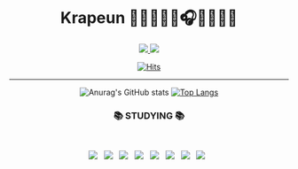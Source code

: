 <!--
**krapeun/krapeun** is a ✨ _special_ ✨ repository because its `README.md` (this file) appears on your GitHub profile.

Here are some ideas to get you started:

- 🔭 I’m currently working on ...
- 🌱 I’m currently learning ...
- 👯 I’m looking to collaborate on ...
- 🤔 I’m looking for help with ...
- 💬 Ask me about ...
- 📫 How to reach me: ...
- 😄 Pronouns: ...
- ⚡ Fun fact: ...
-->


<div align=center>

# Krapeun 🐥🐣👩‍💻🎨🎧🥁🎹🎥📸
  
  
  
  

  
<a href="https://krapeun.tistory.com">
    <img 
        src="http://img.shields.io/badge/-Tistory-181717?style=for-the-badge&logo=Storyblok&logoColor=white&link=https://krapeun.tistory.com"
        style=for-the-badge/>
</a>
  
<a href="mailto:qkrwldms1127@gmail.com">
    <img 
        src="http://img.shields.io/badge/Gmail-d14836?style=for-the-badge&logo=Gmail&logoColor=white&link=mailto:qkrwldms1127@gmail.com"
        style=for-the-badge/>
</a>

[![Hits](https://hits.seeyoufarm.com/api/count/incr/badge.svg?url=https%3A%2F%2Fgithub.com%2Fkrapeun%2Fhit-counter&count_bg=%23DFCF54&title_bg=%23555555&icon=github.svg&icon_color=%23FFFFFF&title=hits&edge_flat=false)](https://hits.seeyoufarm.com)
  
  
------

  

![Anurag's GitHub stats](https://github-readme-stats.vercel.app/api?username=krapeun&show_icons=true&theme=ayu-mirage)
[![Top Langs](https://github-readme-stats.vercel.app/api/top-langs/?username=krapeun&layout=compact&theme=ayu-mirage)](https://github.com/anuraghazra/github-readme-stats)




<h3 align="center"><b>📚 STUDYING 📚</b></h3>
</br>
<p align="center">
<img src="https://img.shields.io/badge/C++-00599C?style-flat&logo=c%2B%2B&logoColor=white"/></a> &nbsp
<img src="https://img.shields.io/badge/Python-3776AB?style=flat&logo=Python&logoColor=white"/></a> &nbsp
<img src="https://img.shields.io/badge/Tensorflow-FF6F00?style=flat&logo=Tensorflow&logoColor=white"/></a> &nbsp
<img src="https://img.shields.io/badge/Linux-FCC624?style=flat&logo=linux&logoColor=black"> &nbsp
<img src="https://img.shields.io/badge/MySQL-4479A1?style=flat&logo=MySQL&logoColor=white"/></a> &nbsp 
<img src="https://img.shields.io/badge/VisualStudio-5C2D91?style=flat&logo=Visual-Studio&logoColor=white"/></a> &nbsp 
<img src="https://img.shields.io/badge/Pycharm-000000?style=flat&logo=Pycharm&logoColor=white"/></a> &nbsp 
<img src="https://img.shields.io/badge/Github-181717?style=flat&logo=github&logoColor=white"> &nbsp
  
